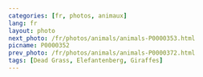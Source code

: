 ```yaml
---
categories: [fr, photos, animaux]
lang: fr
layout: photo
next_photo: /fr/photos/animals/animals-P0000353.html
picname: P0000352
prev_photo: /fr/photos/animals/animals-P0000372.html
tags: [Dead Grass, Elefantenberg, Giraffes]
---
```

